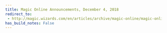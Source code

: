 ```yaml
---
title: Magic Online Announcements, December 4, 2018
redirect_to:
 - http://magic.wizards.com/en/articles/archive/magic-online/magic-online-announcements-december-4-2018-2018-12-04
has_build_notes: False
---
```

